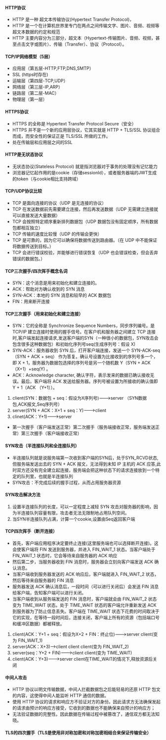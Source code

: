 #### HTTP协议  
- HTTP 是一种 超文本传输协议(Hypertext Transfer Protocol)，
- HTTP 是一个在计算机世界里专门在两点之间传输文字、图片、音频、视频等超文本数据的约定和规范
- HTTP 主要内容分为三部分，超文本（Hypertext-传输图片、音频、视频，甚至点击文字或图片）、传输（Transfer）、协议（Protocol）。
  
#### TCP/IP网络模型（5层）  
* 应用层（第五层-HTTP,FTP,DNS,SMTP） 
* SSL (https时存在) 
* 运输层（第四层-TCP,UDP）
* 网络层（第三层-IP,ARP）
* 链路层（第二层-MAC）
* 物理层（第一层）  
  
#### HTTPS协议  
- HTTPS 的全称是 Hypertext Transfer Protocol Secure（安全）
- HTTPS 并不是一个新的应用层协议，它其实就是 HTTP + TLS/SSL 协议组合而成，而安全性的保证正是 TLS/SSL 所做的工作。
- 处在传输层和应用层之间的SSL  
  
#### HTTP是无状态协议  
- 无状态协议(Stateless Protocol) 就是指浏览器对于事务的处理没有记忆能力
- 浏览器记忆起作用的是cookie（存储sessionId），或者服务器端的JWT生成的token（与cookie相比支持跨域）  
  
#### TCP/UDP协议比较  
- TCP 是面向连接的协议（UDP 是无连接的协议）  
- TCP 在发送数据前先需要建立连接，然后再发送数据（UDP 无需建立连接就可以直接发送大量数据）  
- TCP 会按照特定顺序重新排列数据包（UDP 数据包没有固定顺序，所有数据包都相互独立）
- TCP 传输的速度比较慢（UDP 的传输会更快）  
- TCP 是可靠的，因为它可以确保将数据传送到路由器。（在 UDP 中不能保证将数据传送到目标。）
- TCP 会进行错误校验，并能够进行错误恢复（UDP 也会错误检查，但会丢弃错误的数据包。）  
  
#### TCP三次握手/四次挥手概念名词  
- SYN：这个消息是用来初始化和建立连接的。
- ACK：帮助对方确认收到的 SYN 消息
- SYN-ACK：本地的 SYN 消息和较早的 ACK 数据包
- FIN：用来断开连接
  
#### TCP三次握手（用来初始化和建立连接）  
-  SYN：它的全称是 Synchronize Sequence Numbers，同步序列编号。是 TCP/IP 建立连接时使用的握手信号。在客户机和服务器之间建立 TCP 连接时,客户端发起连接请求,发送客户端的SYN（一种很小的数据包，SYN攻击会包含很多这种数据包）和初始化序列号seq(生成序列号：假设 X)
-  SYN-ACK：服务器收到 SYN 后，打开客户端连接，发送一个 SYN-ACK-seq（SYN + ACK + seq） 作为答复。确认号设置为比接收到的序列号多一个，即 X + 1，服务器为数据包选择的序列号是另一个随机数 Y（SYN + ACK（X+1）+seq(Y) 。  
-  ACK：Acknowledge character, 确认字符，表示发来的数据已确认接收无误。最后，客户端将 ACK 发送给服务器。序列号被设置为所接收的确认值即 Y + 1（ACK （Y+1））。
  
1. client(SYN：数据包 + seq：假设为X序列号)--->server  （SYN数据包,ACK报文,Seq序列号）
2. server(SYN + ACK：X+1 + seq：Y)--->client
3. clinet(ACK：Y+1)--->server  
- 第一次握手（客户端发送正常）第二次握手（服务端接收正常，服务端发送正常）第三次握手（客户端接收正常）
  
#### SYN攻击（半连接队列和全连接队列）  
- 半连接队列就是说服务端第一次收到客户端的SYN后，处于SYN_RCVD状态,但服务端发送出去的 SYN + ACK 报文，无法得到未知 IP 主机的 ACK 应答,此时双方还没有完全建立起连接，服务端会把这种状态下的请求连接放到一个特定的队列里，也就是半连接队列  
- SYN攻击：不完成后续的握手过程，从而占用服务器资源  
  
#### SYN攻击解决方法  
1. 设置半连接队列的长度，可以一定程度上减轻 SYN 攻击对服务器的影响，因为半连接队列容量有限，攻击者无法无限制地占用队列空间。  
2. 当SYN半连接队列占满，计算一个cookie,设置由Seq返回客户端
  
#### TCP四次挥手（断开连接）
- 首先，客户端应用程序决定要终止连接(这里服务端也可以选择断开连接)。这会使客户端将 FIN 发送到服务器，并进入 FIN_WAIT_1 状态。当客户端处于 FIN_WAIT_1 状态时，它会等待来自服务器的 ACK 响应  
- 然后第二步，当服务器收到 FIN 消息时，服务器会立刻向客户端发送 ACK 确认消息。  
- 当客户端收到服务器发送的 ACK 响应后，客户端就进入 FIN_WAIT_2 状态，然后等待来自服务器的 FIN 消息  
- 服务器发送 ACK 确认消息后，一段时间（可以进行关闭后）会发送 FIN 消息给客户端，告知客户端可以进行关闭。  
- 当客户端收到从服务端发送的 FIN 消息时，客户端就会由 FIN_WAIT_2 状态变为 TIME_WAIT 状态。处于 TIME_WAIT 状态的客户端允许重新发送 ACK 到服务器为了防止信息丢失。客户端在 TIME_WAIT 状态下花费的时间取决于它的实现，在等待一段时间后，连接关闭，客户端上所有的资源（包括端口号和缓冲区数据）都被释放。  
  
1. client(ACK：Y+1 + seq：假设为X+2 + FIN：终止位)--->server  client(变为 FIN_WAIT_1)
2. server(ACK：X+3)-->client client     client(变为 FIN_WAIT_2)
3. server(seq：Y+2 + FIN)--->client     client(变为 TIME_WAIT)
4. client(ACK：Y+3)--->server client在TIME_WAIT的情况下,释放资源后关闭
  
#### 中间人攻击  
- HTTP 协议以明文传输数据，中间人拦截数据包之后能轻易的还原 HTTP 包文的内容，这使得中间人能监听 HTTP 通信的数据。  
- 使用 HTTP 协议的请求和响应方不验证对方的身份。因此请求方无法确保发起的请求由预计的响应方接受，它收到的数据也不能确保来自预计的响应方；  
- 无法验证数据的完整性。因此数据在传输过程中被篡改了，通信双方都无法知晓。  
  
#### TLS的四次握手（TLS是使用非对称加密和对称加密相结合来保证传输安全）  


  

